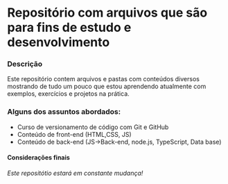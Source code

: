 # Repositório com arquivos que são para fins de estudo  e  desenvolvimento

### Descrição
Este repositório contem arquivos e pastas com conteúdos diversos mostrando de tudo um pouco que estou aprendendo atualmente com exemplos, exercícios e projetos na prática.

### Alguns dos assuntos abordados:
* Curso de versionamento de código com Git e GitHub
* Conteúdo de front-end (HTML,CSS, JS)
* Conteúdo de back-end (JS->Back-end, node.js, TypeScript, Data base)

#### Considerações finais
*Este repositótio estará em constante mudança!*